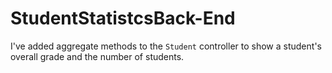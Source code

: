 # StudentStatistcsBack-End
I've added aggregate methods to the `Student` controller to show a student's overall grade and the number of students.